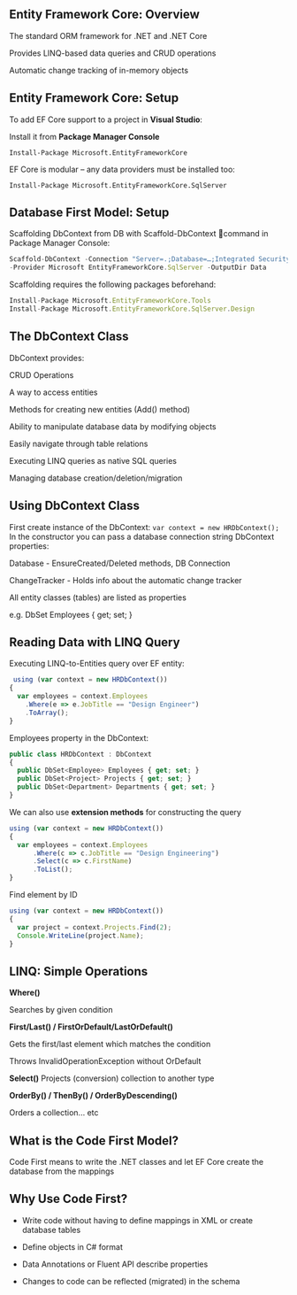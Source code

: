 ## Entity Framework Core: Overview

The standard ORM framework for .NET and .NET Core

Provides LINQ-based data queries and CRUD operations

Automatic change tracking of in-memory objects

## Entity Framework Core: Setup

To add EF Core support to a project in **Visual Studio**:

Install it from **Package Manager Console**

```Install-Package Microsoft.EntityFrameworkCore```

EF Core is modular – any data providers must be installed too:

```Install-Package Microsoft.EntityFrameworkCore.SqlServer```

## Database First Model: Setup
Scaffolding DbContext from DB with Scaffold-DbContext command in Package Manager Console:

```js
Scaffold-DbContext -Connection "Server=.;Database=…;Integrated Security=True"
-Provider Microsoft EntityFrameworkCore.SqlServer -OutputDir Data
```

Scaffolding requires the following packages beforehand:

```js
Install-Package Microsoft.EntityFrameworkCore.Tools
Install-Package Microsoft.EntityFrameworkCore.SqlServer.Design
```

## The DbContext Class

DbContext provides:

CRUD Operations

A way to access entities

Methods for creating new entities (Add() method)

Ability to manipulate database data by modifying objects

Easily navigate through table relations

Executing LINQ queries as native SQL queries

Managing database creation/deletion/migration

## Using DbContext Class

First create instance of the DbContext:
```var context = new HRDbContext();```
In the constructor you can pass a database connection string
DbContext properties:

Database - EnsureCreated/Deleted methods, DB Connection

ChangeTracker - Holds info about the automatic change tracker

All entity classes (tables) are listed as properties

e.g. DbSet<Employee> Employees { get; set; }

## Reading Data with LINQ Query

Executing LINQ-to-Entities query over EF entity:


```js
 using (var context = new HRDbContext())
{
  var employees = context.Employees
    .Where(e => e.JobTitle == "Design Engineer")
    .ToArray();
}
```

Employees property in the DbContext:

```js
public class HRDbContext : DbContext
{
  public DbSet<Employee> Employees { get; set; }
  public DbSet<Project> Projects { get; set; }
  public DbSet<Department> Departments { get; set; }
}

```

We can also use **extension methods** for constructing the query

```js
using (var context = new HRDbContext())
{
  var employees = context.Employees
      .Where(c => c.JobTitle == "Design Engineering")
      .Select(c => c.FirstName)
      .ToList();
}

```

Find element by ID

```js
using (var context = new HRDbContext())
{
  var project = context.Projects.Find(2);
  Console.WriteLine(project.Name);
}
```
## LINQ: Simple Operations

**Where()**

Searches by given condition

**First/Last() / FirstOrDefault/LastOrDefault()**

Gets the first/last element which matches the condition

Throws InvalidOperationException without OrDefault

**Select()**
Projects (conversion) collection to another type

**OrderBy() / ThenBy() / OrderByDescending()**

Orders a collection... etc

## What is the Code First Model?

Code First means to write the .NET classes and let EF Core create the database from the mappings


## Why Use Code First?

- Write code without having to define mappings in XML or create database tables

- Define objects in C# format

- Data Annotations or Fluent API describe properties

- Changes to code can be reflected (migrated) in the schema





